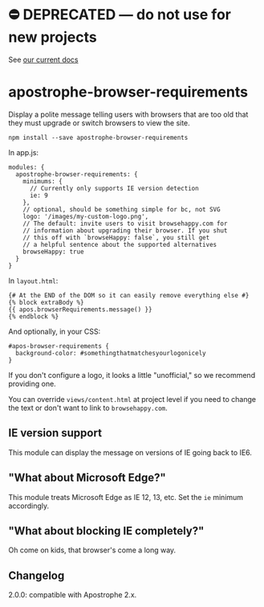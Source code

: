 # ⛔️ **DEPRECATED** — do not use for new projects

See [our current docs](https://docs.apostrophecms.org/)

# apostrophe-browser-requirements

Display a polite message telling users with browsers that are too old that they must upgrade or switch browsers to view the site.

```
npm install --save apostrophe-browser-requirements
```

In app.js:

```
modules: {
  apostrophe-browser-requirements: {
    minimums: {
      // Currently only supports IE version detection
      ie: 9
    },
    // optional, should be something simple for bc, not SVG
    logo: '/images/my-custom-logo.png',
    // The default: invite users to visit browsehappy.com for
    // information about upgrading their browser. If you shut
    // this off with `browseHappy: false`, you still get
    // a helpful sentence about the supported alternatives
    browseHappy: true    
  }
}
```

In `layout.html`:

```markup
{# At the END of the DOM so it can easily remove everything else #}
{% block extraBody %}
{{ apos.browserRequirements.message() }}
{% endblock %}
```

And optionally, in your CSS:

```
#apos-browser-requirements {
  background-color: #somethingthatmatchesyourlogonicely
}
```

If you don't configure a logo, it looks a little "unofficial," so we recommend providing one.

You can override `views/content.html` at project level if you need to change the text or don't want to link to `browsehappy.com`.

## IE version support

This module can display the message on versions of IE going back to IE6.

## "What about Microsoft Edge?"

This module treats Microsoft Edge as IE 12, 13, etc. Set the `ie` minimum accordingly.

## "What about blocking IE completely?"

Oh come on kids, that browser's come a long way.

## Changelog

2.0.0: compatible with Apostrophe 2.x.
